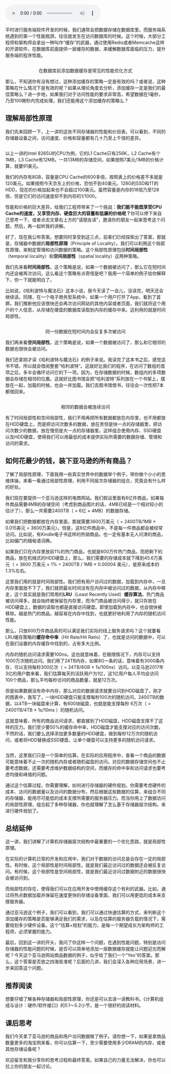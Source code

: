 <audio title="36 _ 局部性原理：数据库性能跟不上，加个缓存就好了？" src="https://static001.geekbang.org/resource/audio/04/e3/04f47d75c5910a87a46bf2aa880f57e3.mp3" controls="controls"></audio> 
<p>平时进行服务端软件开发的时候，我们通常会把数据存储在数据库里。而服务端系统遇到的第一个性能瓶颈，往往就发生在访问数据库的时候。这个时候，大部分工程师和架构师会拿出一种叫作“缓存”的武器，通过使用Redis或者Memcache这样的开源软件，在数据库前面提供一层缓存的数据，来缓解数据库面临的压力，提升服务端的程序性能。</p><p><img src="https://static001.geekbang.org/resource/image/67/89/675341b47057e483713395b55eef7089.png?wh=1142*529" alt=""></p><center><span class="reference">在数据库前添加数据缓存是常见的性能优化方式</span></center><p>那么，不知道你有没有想过，这种添加缓存的策略一定是有效的吗？或者说，这种策略在什么情况下是有效的呢？如果从理论角度去分析，添加缓存一定是我们的最佳策略么？进一步地，如果我们对于访问性能的要求非常高，希望数据在1毫秒，乃至100微秒内完成处理，我们还能用这个添加缓存的策略么？</p><h2>理解局部性原理</h2><p>我们先来回顾一下，上一讲的这张不同存储器的性能和价目表。可以看到，不同的存储器设备之间，访问速度、价格和容量都有几十乃至上千倍的差异。</p><p><img src="https://static001.geekbang.org/resource/image/d3/a6/d39b0f2b3962d646133d450541fb75a6.png?wh=1142*588" alt=""></p><p>以上一讲的Intel 8265U的CPU为例，它的L1 Cache只有256K，L2 Cache有个1MB，L3 Cache有12MB。一共13MB的存储空间，如果按照7美元/1MB的价格计算，就要91美元。</p><p>我们的内存有8GB，容量是CPU Cache的600多倍，按照表上的价格差不多就是120美元。如果按照今天京东上的价格，恐怕不到40美元。128G的SSD和1T的HDD，现在的价格加起来也不会超过100美元。虽然容量是内存的16倍乃至128倍，但是它们的访问速度却不到内存的1/1000。</p><!-- [[[read_end]]] --><p>性能和价格的巨大差异，给我们工程师带来了一个挑战：<strong>我们能不能既享受CPU Cache的速度，又享受内存、硬盘巨大的容量和低廉的价格呢？</strong>你可以停下来自己思考一下，或者点击文章右上方的“请朋友读”，邀请你的朋友一起来思考这个问题。然后，再一起听我的讲解。</p><p>好了，现在我公布答案。想要同时享受到这三点，前辈们已经探索出了答案，那就是，存储器中数据的<strong>局部性原理</strong>（Principle of Locality）。我们可以利用这个局部性原理，来制定管理和访问数据的策略。这个局部性原理包括<strong>时间局部性</strong>（temporal locality）和<strong>空间局部性</strong>（spatial locality）这两种策略。</p><p>我们先来看<strong>时间局部性</strong>。这个策略是说，如果一个数据被访问了，那么它在短时间内还会被再次访问。这么看这个策略有点奇怪是吧？我用一个简单的例子给你解释下，你一下就能明白了。</p><p>比如说，《哈利波特与魔法石》这本小说，我今天读了一会儿，没读完，明天还会继续读。同理，在一个电子商务型系统中，如果一个用户打开了App，看到了首屏。我们推断他应该很快还会再次访问网站的其他内容或者页面，我们就将这个用户的个人信息，从存储在硬盘的数据库读取到内存的缓存中来。这利用的就是时间局部性。</p><p><img src="https://static001.geekbang.org/resource/image/53/d3/53cb2d05d9bc8e3131466e9802d2c6d3.png?wh=1142*622" alt=""></p><center><span class="reference">同一份数据在短时间内会反复多次被访问</span></center><p>我们再来看<strong>空间局部性</strong>。这个策略是说，如果一个数据被访问了，那么和它相邻的数据也很快会被访问。</p><p>我们还拿刚才读《哈利波特与魔法石》的例子来说。我读完了这本书之后，感觉这书不错，所以就会借阅整套“哈利波特”。这就好比我们的程序，在访问了数组的首项之后，多半会循环访问它的下一项。因为，在存储数据的时候，数组内的多项数据会存储在相邻的位置。这就好比图书馆会把“哈利波特”系列放在一个书架上，摆放在一起，加载的时候，也会一并加载。我们去图书馆借书，往往会一次性把7本都借回来。</p><p><img src="https://static001.geekbang.org/resource/image/1e/67/1ecca5bc07486a4d829263c8d78df667.png?wh=1142*602" alt=""></p><center><span class="reference">相邻的数据会被连续访问</span></center><p>有了时间局部性和空间局部性，我们不用再把所有数据都放在内存里，也不用都放在HDD硬盘上，而是把访问次数多的数据，放在贵但是快一点的存储器里，把访问次数少的数据，放在慢但是大一点的存储器里。这样组合使用内存、SSD硬盘以及HDD硬盘，使得我们可以用最低的成本提供实际所需要的数据存储、管理和访问的需求。</p><h2>如何花最少的钱，装下亚马逊的所有商品？</h2><p>了解了局部性原理，下面我用一些真实世界中的数据举个例子，带你做个小小的思维体操，来看一看通过局部性原理，利用不同层次存储器的组合，究竟会有什么样的好处。</p><p>我们现在要提供一个亚马逊这样的电商网站。我们假设里面有6亿件商品，如果每件商品需要4MB的存储空间（考虑到商品图片的话，4MB已经是一个相对较小的估计了），那么一共需要2400TB（  =  6亿  × 4MB）的数据存储。</p><p>如果我们把数据都放在内存里面，那就需要3600万美元（  =  2400TB/1MB  × 0.015美元  =  3600万美元）。但是，这6亿件商品中，不是每一件商品都会被经常访问。比如说，有Kindle电子书这样的热销商品，也一定有基本无人问津的商品，比如偏门的缅甸语词典。</p><p>如果我们只在内存里放前1%的热门商品，也就是600万件热门商品，而把剩下的商品，放在机械式的HDD硬盘上，那么，我们需要的存储成本就下降到45.6万美元（  =  3600 万美元 × 1% + 2400TB / 1MB × 0.00004 美元），是原来成本的1.3%左右。</p><p>这里我们用的就是时间局部性。我们把有用户访问过的数据，加载到内存中，一旦内存里面放不下了，我们就把最长时间没有在内存中被访问过的数据，从内存中移走，这个其实就是我们常用的<strong>LRU</strong>（Least Recently Used）<strong>缓存算法</strong>。热门商品被访问得多，就会始终被保留在内存里，而冷门商品被访问得少，就只存放在HDD硬盘上，数据的读取也都是直接访问硬盘。即使加载到内存中，也会很快被移除。越是热门的商品，越容易在内存中找到，也就更好地利用了内存的随机访问性能。</p><p>那么，只放600万件商品真的可以满足我们实际的线上服务请求吗？这个就要看LRU缓存策略的<strong>缓存命中率</strong>（Hit Rate/Hit Ratio）了，也就是访问的数据中，可以在我们设置的内存缓存中找到的，占有多大比例。</p><p>内存的随机访问请求需要100ns。这也就意味着，在极限情况下，内存可以支持1000万次随机访问。我们用了24TB内存，如果8G一条的话，意味着有3000条内存，可以支持每秒300亿次（  =  24TB/8GB  ×  1s/100ns）访问。以亚马逊2017年3亿的用户数来看，我们估算每天的活跃用户为1亿，这1亿用户每人平均会访问100个商品，那么平均每秒访问的商品数量，就是12万次。</p><p>但是如果数据没有命中内存，那么对应的数据请求就要访问到HDD磁盘了。刚才的图表中，我写了，一块HDD硬盘只能支撑每秒100次的随机访问，2400TB的数据，以4TB一块磁盘来计算，有600块磁盘，也就是能支撑每秒 6万次（  =  2400TB/4TB  × 1s/10ms  ）的随机访问。</p><p>这就意味着，所有的商品访问请求，都直接到了HDD磁盘，HDD磁盘支撑不了这样的压力。我们至少要50%的缓存命中率，HDD磁盘才能支撑对应的访问次数。不然的话，我们要么选择添加更多数量的HDD硬盘，做到每秒12万次的随机访问，或者将HDD替换成SSD硬盘，让单个硬盘可以支持更多的随机访问请求。</p><p><img src="https://static001.geekbang.org/resource/image/fb/58/fb32dd8a5847745d07a1b17254c75158.png?wh=1142*747" alt=""></p><p>当然，这里我们只是一个简单的估算。在实际的应用程序中，查看一个商品的数据可能意味着不止一次的随机内存或者随机磁盘的访问。对应的数据存储空间也不止要考虑数据，还需要考虑维护数据结构的空间，而缓存的命中率和访问请求也要考虑均值和峰值的问题。</p><p>通过这个估算过程，你需要理解，如何进行存储器的硬件规划。你需要考虑硬件的成本、访问的数据量以及访问的数据分布，然后根据这些数据的估算，来组合不同的存储器，能用尽可能低的成本支撑所需要的服务器压力。而当你用上了数据访问的局部性原理，组合起了多种存储器，你也就理解了怎么基于存储器层次结构，来进行硬件规划了。</p><h2>总结延伸</h2><p>这一讲，我们讲解了计算机存储器层次结构中最重要的一个优化思路，就是局部性原理。</p><p>在实际的计算机日常的开发和应用中，我们对于数据的访问总是会存在一定的局部性。有时候，这个局部性是时间局部性，就是我们最近访问过的数据还会被反复访问。有时候，这个局部性是空间局部性，就是我们最近访问过数据附近的数据很快会被访问到。</p><p>而局部性的存在，使得我们可以在应用开发中使用缓存这个有利的武器。比如，通过将热点数据加载并保留在速度更快的存储设备里面，我们可以用更低的成本来支撑服务器。</p><p>通过亚马逊这个例子，我们可以看到，我们可以通过快速估算的方式，来判断这个添加缓存的策略是否能够满足我们的需求，以及在估算的服务器负载的情况下，需要规划多少硬件设备。这个“估算+规划”的能力，是每一个期望成长为架构师的工程师，必须掌握的能力。</p><p>最后，回到这一讲的开头，我问了你这样一个问题，在遇到性能问题，特别是访问存储器的性能问题的时候，是否可以简单地添加一层数据缓存就能让问题迎刃而解呢？今天这个亚马逊网站商品数据的例子，似乎给了我们一个“Yes”的答案。那么，这个答案是否放之四海皆准呢？后面的几讲，我们会深入各种应用场景，进一步来回答这个问题。</p><h2>推荐阅读</h2><p>想要仔细了解各种存储器和局部性原理，你还是可以去读一读教科书。《计算机组成与设计：硬件/软件接口》的5.1～5.2小节，是一个很好的阅读材料。</p><h2>课后思考</h2><p>我们今天拿了亚马逊的商品和用户访问数据做了例子。请你想一下，如果是拿商品数量更多的淘宝网来看，你可以估算一下，至少需要使用多少DRAM的内存，或者其他存储设备呢？</p><p>欢迎留言和我分享你的思考过程和最终答案。如果自己的力量无法解决，你也可以拉上你的朋友一起讨论。</p>